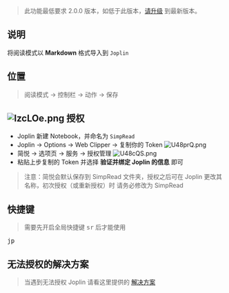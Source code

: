 >  此功能最低要求 2.0.0 版本，如低于此版本，[请升级](http://ksria.com/simpread/) 到最新版本。

说明
---

将阅读模式以 **Markdown** 格式导入到 `Joplin`

位置
---

> 阅读模式 → 控制栏 → 动作 → 保存

![lzcLOe.png](https://s1.ax1x.com/2020/07/20/U43su4.png)
授权
---

- Joplin 新建 Notebook，并命名为 `SimpRead`
- Joplin → Options → Web Clipper → 复制你的 Token
  ![U48prQ.png](https://s1.ax1x.com/2020/07/20/U48prQ.md.png)
- 简悦 → 选项页 → 服务 → 授权管理
  ![U48cQS.png](https://s1.ax1x.com/2020/07/20/U48cQS.png)
- 粘贴上步复制的 Token 并选择 **验证并绑定 Joplin 的信息** 即可

> 注意：简悦会默认保存到 SimpRead 文件夹，授权之后可在 Joplin 更改其名称，初次授权（或重新授权）时 请务必修改为 SimpRead

快捷键
---

> 需要先开启全局快捷键 <kbd>sr</kbd> 后才能使用

<kbd>jp</kbd>

无法授权的解决方案
---

> 当遇到无法授权 Joplin 请看这里提供的  [解决方案](https://github.com/Kenshin/simpread/discussions/1895)
